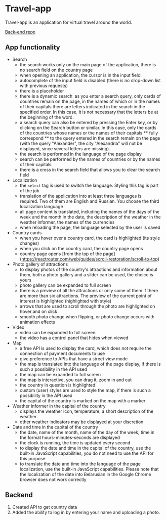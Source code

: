 # Travel-app

Travel-app is an application for virtual travel around the world.

[Back-end repo](https://github.com/johnneon/travel-app-backend)

## App functionality
- Search
  - the search works only on the main page of the application, there is no search field on the country page
  - when opening an application, the cursor is in the input field
  - autocomplete of the input field is disabled (there is no drop-down list with previous requests)
  - there is a placeholder
  - there is a dynamic search: as you enter a search query, only cards of countries remain on the page, in the names of which or in the names of their capitals there are letters indicated in the search in the specified order. In this case, it is not necessary that the letters be at the beginning of the word.
  - a search query can also be entered by pressing the Enter key, or by clicking on the Search button or similar. In this case, only the cards of the countries whose names or the names of their capitals ** fully correspond ** to the query entered in the search remain on the page (with the query "Alexander", the city "Alexandria" will not be displayed, since several letters are missing).
  - the search is performed in the language of the page display
  - search can be performed by the names of countries or by the names of their capitals
  - there is a cross in the search field that allows you to clear the search field
- Localization
  - the `select` tag is used to switch the language. Styling this tag is part of the job
  - translation of the application into at least three languages ​​is required. Two of them are English and Russian. You choose the third localization language
  - all page content is translated, including the names of the days of the week and the month in the date, the description of the weather in the weather informer, the names of the currencies
  - when reloading the page, the language selected by the user is saved
- Country cards
  - when you hover over a country card, the card is highlighted (its style changes)
  - when you click on the country card, the country page opens
  - country page opens [from the top of the page] (https://reactrouter.com/web/guides/scroll-restoration/scroll-to-top)
- Photo gallery of attractions
  - to display photos of the country's attractions and information about them, both a photo gallery and a slider can be used, the choice is yours
  - photo gallery can be expanded to full screen
  - there is a preview of all the attractions or only some of them if there are more than six attractions. The preview of the current point of interest is highlighted (highlighted with style)
  - arrows that are used to scroll through the photo are highlighted on hover and on click
  - smooth photo change when flipping, or photo change occurs with animation effects
- Video
  - video can be expanded to full screen
  - the video has a control panel that hides when viewed
- Map
  - a free API is used to display the card, which does not require the connection of payment documents to use
  - give preference to APIs that have a street view mode
  - the map is translated into the language of the page display, if there is such a possibility in the API used
  - the map can be expanded to full screen
  - the map is interactive, you can drag it, zoom in and out
  - the country in question is highlighted
  - custom (user) styles are used to style the map, if there is such a possibility in the API used
  - the capital of the country is marked on the map with a marker
- Weather informer in the capital of the country
  - displays the weather icon, temperature, a short description of the weather
  - other weather indicators may be displayed at your discretion
- Date and time in the capital of the country
  - the date, name of the month, name of the day of the week, time in the format hours-minutes-seconds are displayed
  - the clock is running, the time is updated every second
  - to display the date and time in the capital of the country, use the built-in JavaScript capabilities, you do not need to use the API for this purpose
  - to translate the date and time into the language of the page localization, use the built-in JavaScript capabilities. Please note that the localization of the date into Belarusian in the Google Chrome browser does not work correctly


## Backend

1. Created API to get country data
2. Added the ability to log in by entering your name and uploading a photo.
